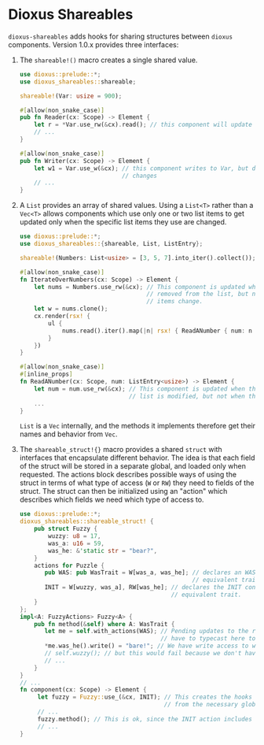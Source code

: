 # Dioxus Shareables

`dioxus-shareables` adds hooks for sharing structures between `dioxus` components. Version 1.0.x provides three interfaces:

1. The `shareable!()` macro creates a single shared value.

    ```rust
    use dioxus::prelude::*;
    use dioxus_shareables::shareable;

    shareable!(Var: usize = 900);

    #[allow(non_snake_case)]
    pub fn Reader(cx: Scope) -> Element {
        let r = *Var.use_rw(&cx).read(); // this component will update when Var changes.
        // ...
    }

    #[allow(non_snake_case)]
    pub fn Writer(cx: Scope) -> Element {
        let w1 = Var.use_w(&cx); // this component writes to Var, but does not get updated when Var
                                 // changes
        // ...
    }
    ```
1. A `List` provides an array of shared values.
    Using a `List<T>` rather than a `Vec<T>` allows components which use only one or two list items to get updated only when the specific list items they use are changed.

    ```rust
    use dioxus::prelude::*;
    use dioxus_shareables::{shareable, List, ListEntry};
    
    shareable!(Numbers: List<usize> = [3, 5, 7].into_iter().collect());
    
    #[allow(non_snake_case)]
    fn IterateOverNumbers(cx: Scope) -> Element {
        let nums = Numbers.use_rw(&cx); // This component is updated when new items are added to or
                                        // removed from the list, but not when the individual list
                                        // items change.
        let w = nums.clone();
        cx.render(rsx! {
            ul {
                nums.read().iter().map(|n| rsx! { ReadANumber { num: n } })
            }
        })
    }
    
    #[allow(non_snake_case)]
    #[inline_props]
    fn ReadANumber(cx: Scope, num: ListEntry<usize>) -> Element {
        let num = num.use_rw(&cx); // This component is updated when this specific entry in the
                                   // list is modified, but not when the others are.
        ...
    }
    ```
    `List` is a `Vec` internally, and the methods it implements therefore get their names and behavior from `Vec`.
1. The `shareable_struct!{}` macro provides a shared `struct` with interfaces that encapsulate different behavior.
    The idea is that each field of the struct will be stored in a separate global, and loaded only when requested. The actions block describes possible ways of using the struct in terms of what type of access (`W` or `RW`) they need to fields of the struct.
    The struct can then be initialized using an "action" which describes which fields we need which type of access to.

    ```rust
    use dioxus::prelude::*;
    dioxus_shareables::shareable_struct! {
        pub struct Fuzzy {
            wuzzy: u8 = 17,
            was_a: u16 = 59,
            was_he: &'static str = "bear?",
        }
        actions for Puzzle {
           pub WAS: pub WasTrait = W[was_a, was_he]; // declares an WAS constant, as well an
                                                     // equivalent trait.
           INIT = W[wuzzy, was_a], RW[was_he]; // declares the INIT constant, but no
                                               // equivalent trait.
        }
    };
    impl<A: FuzzyActions> Fuzzy<A> {
        pub fn method(&self) where A: WasTrait {
           let me = self.with_actions(WAS); // Pending updates to the rust trait system, we
                                            // have to typecast here to get a Fuzzy<WAS>.
           *me.was_he().write() = "bare!"; // We have write access to was_he
           // self.wuzzy(); // but this would fail because we don't have access to wuzzy.
           // ...
        }
    }
    // ...
    fn component(cx: Scope) -> Element {
         let fuzzy = Fuzzy::use_(&cx, INIT); // This creates the hooks for the struct and initializes it
                                             // from the necessary globals.
         // ...
         fuzzy.method(); // This is ok, since the INIT action includes everything the WAS action does.
         // ...
    }
    ```
